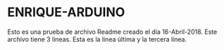 # ENRIQUE-ARDUINO
Esto es una prueba de archivo Readme creado el día  16-Abril-2018.
Este archivo tiene 3 lineas.  Esta es la linea última y la tercera línea.
